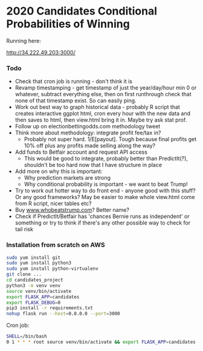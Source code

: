 # 2020 Candidates Conditional Probabilities of Winning

Running here:

http://34.222.49.203:3000/

### Todo

* Check that cron job is running - don't think it is
* Revamp timestamping - get timestamp of just the year/day/hour min 0 or whatever, subtract everything else, then on first runthrough check that none of that timestamp exist. So can easily ping.
* Work out best way to graph historical data - probably R script that creates
interactive ggplot html, cron every hour with the new data and then saves to html,
then view.html bring it in. Maybe try ask stat prof.
* Follow up on electionbettingodds.com methodology tweet
* Think more about methodology: integrate profit fee/tax in?
    * Probably not super hard. 1/E[payout]. Tough because final profits get 10% off
    plus any profits made selling along the way?
* Add funds to Betfair account and request API access
    * This would be good to integrate, probably better than PredictIt(?), shouldn't
    be too hard now that I have structure in place
* Add more on why this is important:
    * Why prediction markets are strong
    * Why conditional probability is important - we want to beat Trump!
* Try to work out hotter way to do front end - anyone good with this stuff? Or any
good frameworks? May be easier to make whole view.html come from R script, nicer
tables etc?
* Buy www.whobeatstrump.com? Better name?
* Check if PredictIt/Betfair has 'chances Bernie runs as independent' or something
or try to think if there's any other possible way to check for tail risk

### Installation from scratch on AWS

```bash
sudo yum install git
sudo yum install python3
sudo yum install python-virtualenv
git clone ...
cd candidates_project
python3 -m venv venv
source venv/bin/activate
export FLASK_APP=candidates
export FLASK_DEBUG=0
pip3 install -r requirements.txt
nohup flask run --host=0.0.0.0 --port=3000
```

Cron job:
```bash
SHELL=/bin/bash
0 1 * * * root source venv/bin/activate && export FLASK_APP=candidates && flask update-probs
```
